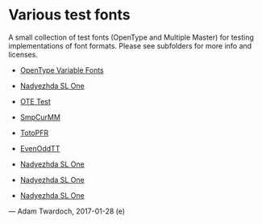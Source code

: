 
# Various test fonts

A small collection of test fonts (OpenType and Multiple Master) for testing implementations of font formats. Please see subfolders for more info and licenses.

* [OpenType Variable Fonts](gx)
* [Nadyezhda SL One](nadyezhdaslone)
* [OTE Test](otetest)
* [SmpCurMM](smpcurmm)
* [TotoPFR](totopfr)
* [EvenOddTT](varia/160413-EvenOddTT)

* [Nadyezhda SL One](nadyezhdaslone/README)
* [Nadyezhda SL One](nadyezhdaslone/README.md)
* [Nadyezhda SL One](nadyezhdaslone/)


— Adam Twardoch, 2017-01-28 (e)
